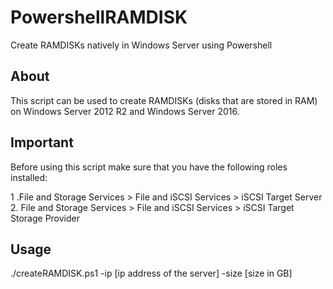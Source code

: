 # PowershellRAMDISK
Create RAMDISKs natively in Windows Server using Powershell

## About
This script can be used to create RAMDISKs (disks that are stored in RAM) on Windows Server 2012 R2 and Windows Server 2016.

## Important

Before using this script make sure that you have the following roles installed:

1 .File and Storage Services > File and iSCSI Services > iSCSI Target Server
2. File and Storage Services > File and iSCSI Services > iSCSI Target Storage Provider


## Usage

./createRAMDISK.ps1 -ip [ip address of the server] -size [size in GB]

